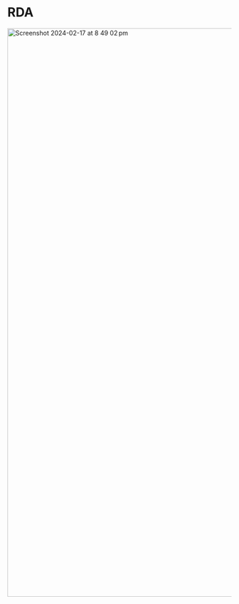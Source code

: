 # RDA

<img width="1280" alt="Screenshot 2024-02-17 at 8 49 02 pm" src="https://github.com/MattMattL/Redstone-Design-Automation/assets/60942144/46f2ea89-e5d7-4c5f-9010-aa70f5b788f5">
